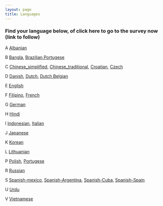 ```yaml
---
layout: page
title: Languages
---
```


### Find your language below, of click here to go to the survey now (link to follow)

A [Albanian](https://coronalifesurvey.github.io/)

B [Bangla](https://coronalifesurvey.github.io/),  [Brazilian Portugese](https://coronalifesurvey.github.io/)

C [Chinese_simplified](https://coronalifesurvey.github.io/),  [Chinese_traditional](https://coronalifesurvey.github.io/),  [Croatian](https://coronalifesurvey.github.io/),  [Czech](https://coronalifesurvey.github.io/)

D [Danish](https://coronalifesurvey.github.io/),  [Dutch](https://coronalifesurvey.github.io/),  [Dutch Belgian](https://coronalifesurvey.github.io/)

E [English](https://coronalifesurvey.github.io/)

F [Filipino](https://coronalifesurvey.github.io/), [French](https://coronalifesurvey.github.io/)

G [German](https://coronalifesurvey.github.io/)

H [Hindi](https://coronalifesurvey.github.io/)

I [Indonesian](https://coronalifesurvey.github.io/), [Italian](https://coronalifesurvey.github.io/)

J [Japanese](https://coronalifesurvey.github.io/)

K [Korean](https://coronalifesurvey.github.io/)

L [Lithuanian](https://coronalifesurvey.github.io/)

P [Polish](https://coronalifesurvey.github.io/),  [Portugese](https://coronalifesurvey.github.io/)

R [Russian](https://coronalifesurvey.github.io/)

S [Spanish-mexico](https://coronalifesurvey.github.io/),  [Spanish-Argentina](https://coronalifesurvey.github.io/), [Spanish-Cuba](https://coronalifesurvey.github.io/),  [Spanish-Spain](https://coronalifesurvey.github.io/)

U [Urdu](https://coronalifesurvey.github.io/)

V [Vietnamese](https://coronalifesurvey.github.io/)